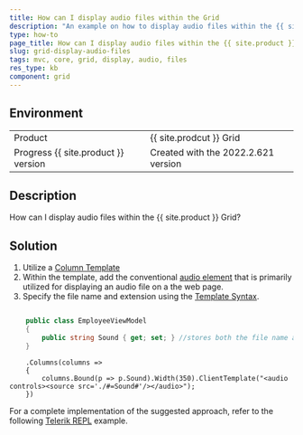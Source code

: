 ```yaml
---
title: How can I display audio files within the Grid
description: "An example on how to display audio files within the {{ site.product }} Grid."
type: how-to
page_title: How can I display audio files within the {{ site.product }} Grid
slug: grid-display-audio-files
tags: mvc, core, grid, display, audio, files
res_type: kb
component: grid
---
```


## Environment

<table>
 <tr>
  <td>Product</td>
  <td>{{ site.prodcut }} Grid</td>
 </tr>
 <tr>
  <td>Progress {{ site.product }} version</td>
  <td>Created with the 2022.2.621 version</td>
 </tr>
</table>

## Description

How can I display audio files within the {{ site.product }} Grid?

## Solution

1. Utilize a [Column Template](https://docs.telerik.com/kendo-ui/api/javascript/ui/grid/configuration/columns.template)
1. Within the template, add the conventional [audio element](https://www.w3schools.com/html/html5_audio.asp) that is primarily utilized for displaying an audio file on a the web page.
1.  Specify the file name and extension using the [Template Syntax](https://docs.telerik.com/kendo-ui/framework/templates/overview#template-syntax).

```Model.cs

    public class EmployeeViewModel
    {
        public string Sound { get; set; } //stores both the file name and extension
    }

```
```Column
    .Columns(columns =>
    {
        columns.Bound(p => p.Sound).Width(350).ClientTemplate("<audio controls><source src='./#=Sound#'/></audio>");
    })
```

For a complete implementation of the suggested approach, refer to the following [Telerik REPL](https://netcorerepl.telerik.com/QmOskMFw42QoLBkC37) example.